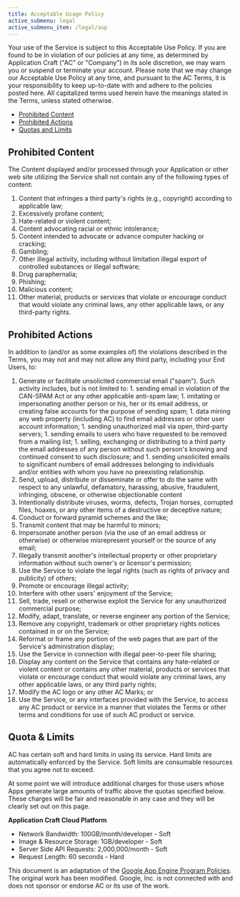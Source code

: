 ```yaml
---
title: Acceptable Usage Policy
active_submenu: legal
active_submenu_item: /legal/aup
---
```


Your use of the Service is subject to this Acceptable Use Policy. If you are found to be in violation of our policies at any time, as determined by Application Craft ("AC" or "Company") in its sole discretion, we may warn you or suspend or terminate your account. Please note that we may change our Acceptable Use Policy at any time, and pursuant to the AC Terms, it is your responsibility to keep up-to-date with and adhere to the policies posted here. All capitalized terms used herein have the meanings stated in the Terms, unless stated otherwise.

  - [Prohibited Content](#ProhContent)
  - [Prohibited Actions](#ProhActions)
  - [Quotas and Limits](#Quotas)


## <a id="ProhContent"></a>Prohibited Content

The Content displayed and/or processed through your Application or other web site utilizing the Service shall not contain any of the following types of content:

  1. Content that infringes a third party&#39;s rights (e.g., copyright) according to applicable law;
  2. Excessively profane content;
  3. Hate-related or violent content;
  4. Content advocating racial or ethnic intolerance;
  5. Content intended to advocate or advance computer hacking or cracking;
  6. Gambling;
  7. Other illegal activity, including without limitation illegal export of controlled substances or illegal software;
  8. Drug paraphernalia;
  9. Phishing;
  10. Malicious content;
  11. Other material, products or services that violate or encourage conduct that would violate any criminal laws, any other applicable laws, or any third-party rights.

## <a name="ProhActions"></a>Prohibited Actions

In addition to (and/or as some examples of) the violations described in the Terms, you may not and may not allow any third party, including your End Users, to:

  1. Generate or facilitate unsolicited commercial email ("spam"). Such activity includes, but is not limited to:
    1. sending email in violation of the CAN-SPAM Act or any other applicable anti-spam law;
    1. imitating or impersonating another person or his, her or its email address, or creating false accounts for the purpose of sending spam;
    1. data mining any web property (including AC) to find email addresses or other user account information;
    1. sending unauthorized mail via open, third-party servers;
    1. sending emails to users who have requested to be removed from a mailing list;
    1. selling, exchanging or distributing to a third party the email addresses of any person without such person&#39;s knowing and continued consent to such disclosure; and
    1. sending unsolicited emails to significant numbers of email addresses belonging to individuals and/or entities with whom you have no preexisting relationship.
  2. Send, upload, distribute or disseminate or offer to do the same with respect to any unlawful, defamatory, harassing, abusive, fraudulent, infringing, obscene, or otherwise objectionable content
  2. Intentionally distribute viruses, worms, defects, Trojan horses, corrupted files, hoaxes, or any other items of a destructive or deceptive nature;
  2. Conduct or forward pyramid schemes and the like;
  2. Transmit content that may be harmful to minors;
  2. Impersonate another person (via the use of an email address or otherwise) or otherwise misrepresent yourself or the source of any email;
  2. Illegally transmit another&#39;s intellectual property or other proprietary information without such owner&#39;s or licensor&#39;s permission;
  2. Use the Service to violate the legal rights (such as rights of privacy and publicity) of others;
  2. Promote or encourage illegal activity;
  2. Interfere with other users&#39; enjoyment of the Service;
  2. Sell, trade, resell or otherwise exploit the Service for any unauthorized commercial purpose;
  2. Modify, adapt, translate, or reverse engineer any portion of the Service;
  2. Remove any copyright, trademark or other proprietary rights notices contained in or on the Service;
  2. Reformat or frame any portion of the web pages that are part of the Service&#39;s administration display;
  2. Use the Service in connection with illegal peer-to-peer file sharing;
  2. Display any content on the Service that contains any hate-related or violent content or contains any other material, products or services that violate or encourage conduct that would violate any criminal laws, any other applicable laws, or any third party rights;
  2. Modify the AC logo or any other AC Marks; or
  2. Use the Service, or any interfaces provided with the Service, to access any AC product or service in a manner that violates the Terms or other terms and conditions for use of such AC product or service.

## <a name="Quotas"></a>Quota &amp; Limits

AC has certain soft and hard limits in using its service. Hard limits are automatically enforced by the Service. Soft limits are consumable resources that you agree not to exceed.

At some point we will introduce additional charges for those users whose Apps generate large amounts of traffic above the quotas specified below. These charges will be fair and reasonable in any case and they will be clearly set out on this page.

**Application Craft Cloud Platform**

  - Network Bandwidth: 100GB/month/developer - Soft
  - Image &amp; Resource Storage: 1GB/developer - Soft
  - Server Side API Requests: 2,000,000/month - Soft
  - Request Length: 60 seconds - Hard

This document is an adaptation of the [Google App Engine Program Policies](http://code.google.com/appengine/program_policies.html). The original work has been modified. Google, Inc. is not connected with and does not sponsor or endorse AC or its use of the work.